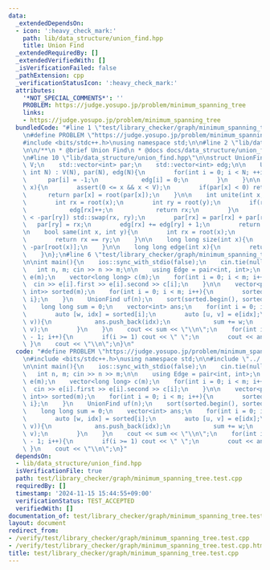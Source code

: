 ```yaml
---
data:
  _extendedDependsOn:
  - icon: ':heavy_check_mark:'
    path: lib/data_structure/union_find.hpp
    title: Union Find
  _extendedRequiredBy: []
  _extendedVerifiedWith: []
  _isVerificationFailed: false
  _pathExtension: cpp
  _verificationStatusIcon: ':heavy_check_mark:'
  attributes:
    '*NOT_SPECIAL_COMMENTS*': ''
    PROBLEM: https://judge.yosupo.jp/problem/minimum_spanning_tree
    links:
    - https://judge.yosupo.jp/problem/minimum_spanning_tree
  bundledCode: "#line 1 \"test/library_checker/graph/minimum_spanning_tree.test.cpp\"\
    \n#define PROBLEM \"https://judge.yosupo.jp/problem/minimum_spanning_tree\"\n\
    #include <bits/stdc++.h>\nusing namespace std;\n\n#line 2 \"lib/data_structure/union_find.hpp\"\
    \n\n/**\n * @brief Union Find\n * @docs docs/data_structure/union_find.md\n */\n\
    \n#line 10 \"lib/data_structure/union_find.hpp\"\n\nstruct UnionFind{\n    int\
    \ V;\n    std::vector<int> par;\n    std::vector<int> edg;\n\n    UnionFind(const\
    \ int N) : V(N), par(N), edg(N){\n        for(int i = 0; i < N; ++i){\n      \
    \      par[i] = -1;\n            edg[i] = 0;\n        }\n    }\n\n    int root(int\
    \ x){\n        assert(0 <= x && x < V);\n        if(par[x] < 0) return x;\n  \
    \      return par[x] = root(par[x]);\n    }\n\n    int unite(int x, int y){\n\
    \        int rx = root(x);\n        int ry = root(y);\n        if(rx == ry){\n\
    \            edg[rx]++;\n            return rx;\n        }\n        if(-par[rx]\
    \ < -par[ry]) std::swap(rx, ry);\n        par[rx] = par[rx] + par[ry];\n     \
    \   par[ry] = rx;\n        edg[rx] += edg[ry] + 1;\n        return rx;\n    }\n\
    \n    bool same(int x, int y){\n        int rx = root(x);\n        int ry = root(y);\n\
    \        return rx == ry;\n    }\n\n    long long size(int x){\n        return\
    \ -par[root(x)];\n    }\n\n    long long edge(int x){\n        return edg[root(x)];\n\
    \    }\n};\n#line 6 \"test/library_checker/graph/minimum_spanning_tree.test.cpp\"\
    \n\nint main(){\n    ios::sync_with_stdio(false);\n    cin.tie(nullptr);\n\n \
    \   int n, m; cin >> n >> m;\n\n    using Edge = pair<int, int>;\n    vector<Edge>\
    \ e(m);\n    vector<long long> c(m);\n    for(int i = 0; i < m; i++){\n      \
    \  cin >> e[i].first >> e[i].second >> c[i];\n    }\n\n    vector<pair<long long,\
    \ int>> sorted(m);\n    for(int i = 0; i < m; i++){\n        sorted[i] = {c[i],\
    \ i};\n    }\n    UnionFind uf(n);\n    sort(sorted.begin(), sorted.end());\n\
    \    long long sum = 0;\n    vector<int> ans;\n    for(int i = 0; i < m; i++){\n\
    \        auto [w, idx] = sorted[i];\n        auto [u, v] = e[idx];\n        if(!uf.same(u,\
    \ v)){\n            ans.push_back(idx);\n            sum += w;\n            uf.unite(u,\
    \ v);\n        }\n    }\n    cout << sum << \"\\n\";\n    for(int i = 0; i < n\
    \ - 1; i++){\n        if(i >= 1) cout << \" \";\n        cout << ans[i];\n   \
    \ }\n    cout << \"\\n\";\n}\n"
  code: "#define PROBLEM \"https://judge.yosupo.jp/problem/minimum_spanning_tree\"\
    \n#include <bits/stdc++.h>\nusing namespace std;\n\n#include \"../../../lib/data_structure/union_find.hpp\"\
    \n\nint main(){\n    ios::sync_with_stdio(false);\n    cin.tie(nullptr);\n\n \
    \   int n, m; cin >> n >> m;\n\n    using Edge = pair<int, int>;\n    vector<Edge>\
    \ e(m);\n    vector<long long> c(m);\n    for(int i = 0; i < m; i++){\n      \
    \  cin >> e[i].first >> e[i].second >> c[i];\n    }\n\n    vector<pair<long long,\
    \ int>> sorted(m);\n    for(int i = 0; i < m; i++){\n        sorted[i] = {c[i],\
    \ i};\n    }\n    UnionFind uf(n);\n    sort(sorted.begin(), sorted.end());\n\
    \    long long sum = 0;\n    vector<int> ans;\n    for(int i = 0; i < m; i++){\n\
    \        auto [w, idx] = sorted[i];\n        auto [u, v] = e[idx];\n        if(!uf.same(u,\
    \ v)){\n            ans.push_back(idx);\n            sum += w;\n            uf.unite(u,\
    \ v);\n        }\n    }\n    cout << sum << \"\\n\";\n    for(int i = 0; i < n\
    \ - 1; i++){\n        if(i >= 1) cout << \" \";\n        cout << ans[i];\n   \
    \ }\n    cout << \"\\n\";\n}"
  dependsOn:
  - lib/data_structure/union_find.hpp
  isVerificationFile: true
  path: test/library_checker/graph/minimum_spanning_tree.test.cpp
  requiredBy: []
  timestamp: '2024-11-15 15:44:55+09:00'
  verificationStatus: TEST_ACCEPTED
  verifiedWith: []
documentation_of: test/library_checker/graph/minimum_spanning_tree.test.cpp
layout: document
redirect_from:
- /verify/test/library_checker/graph/minimum_spanning_tree.test.cpp
- /verify/test/library_checker/graph/minimum_spanning_tree.test.cpp.html
title: test/library_checker/graph/minimum_spanning_tree.test.cpp
---
```

